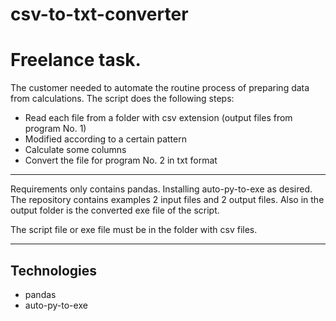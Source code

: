 # csv-to-txt-converter
# Freelance task.
The customer needed to automate the routine process of preparing data from calculations.
The script does the following steps:
- Read each file from a folder with csv extension (output files from program No. 1)
- Modified according to a certain pattern
- Calculate some columns
- Convert the file for program No. 2 in txt format
_________________________________________________________________________________________

Requirements only contains pandas. Installing auto-py-to-exe as desired.
The repository contains examples 2 input files and 2 output files.
Also in the output folder is the converted exe file of the script.

The script file or exe file must be in the folder with csv files.
_________________________________________________________________________________________

## Technologies
- pandas
- auto-py-to-exe
